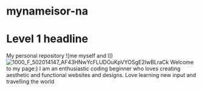 # mynameisor-na
# Level 1 headline
My personal repository
![me myself and I])![1000_F_502014147_AF43HNwYcFLUDOuKpVYOSgE2IwBLraCk](https://github.com/user-attachments/assets/8f4c8171-08cc-4823-953a-502be0241c7d)
Welcome to my page:)
I am an enthusiastic coding beginner who loves creating aesthetic and functional websites and designs.
Love learning new input and travelling the world
